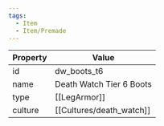```yaml
---
tags:
  - Item
  - Item/Premade
---
```


| Property | Value                    |
| -------- | ------------------------ |
| id       | dw_boots_t6              |
| name     | Death Watch Tier 6 Boots |
| type     | [[LegArmor]]             |
| culture  | [[Cultures/death_watch]]          |


